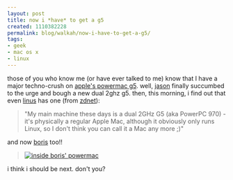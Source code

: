 ```yaml
---
layout: post
title: now i *have* to get a g5
created: 1110382228
permalink: blog/walkah/now-i-have-to-get-a-g5/
tags:
- geek
- mac os x
- linux
---
```

<p>
those of you who know me (or have ever talked to me) know that I have a major techno-crush on <a href="http://www.apple.com/powermac/">apple's powermac g5</a>. well, <a href="http://www.jasonkrogh.com/" title="Jason Krogh">jason</a> finally succumbed to the urge and bough a new dual 2ghz g5. then, this morning, i find out that even <a href="http://en.wikipedia.org/wiki/Linus_Torvalds" title="Linus Torvalds">linus</a> has one (from <a href="http://www.zdnet.com.au/news/0,39023165,39183867,00.htm">zdnet</a>):
</p><blockquote>
"My main machine these days is a dual 2GHz G5 (aka PowerPC 970) - it's physically a regular Apple Mac, although it obviously only runs Linux, so I don't think you can call it a Mac any more ;)"
</blockquote><p>
and now <a href="http://www.bmannconsulting.com/" title="boris mann">boris</a> too!!
</p><blockquote>
<a href="http://flickr.com/photos/boris/6175973/"><img src="http://photos4.flickr.com/6175973_1269c634fc_m.jpg" alt="inside boris' powermac" /></a>
</blockquote><p>
i think i should be next. don't you?
</p>
